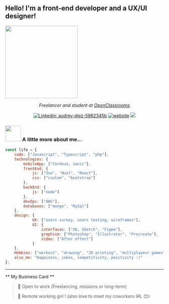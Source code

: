 <h2>Hello! I'm a front-end developer and a UX/UI designer!</h2>

<img align='center' src="https://media.giphy.com/media/9S9f1urFr3FxC/giphy.gif" width="230">
<p align='center'><em>Freelancer and student at <a href="http://www.cleartax.in">OpenClassrooms</a> 
</em></p>

<span align='center'> 

[![Linkedin: audrey-diez-5862345b](https://img.shields.io/badge/-AudreyDiez-blue?style=flat-square&logo=Linkedin&logoColor=white&link=https://www.linkedin.com/in/audrey-diez-5862345b/)](https://www.linkedin.com/in/audrey-diez-5862345b//)
[![website](https://img.shields.io/badge/Website-46a2f1.svg?&style=flat-square&logo=Google-Chrome&logoColor=white&link=https://www.audreydiez.com/)](https://www.audreydiez.com/)
![](https://visitor-badge.glitch.me/badge?page_id=audreydiez.audreydiez)

 </span> 

### <img src="https://media.giphy.com/media/HRjhC00AXR3H2/giphy.gif" width="50"> A little more about me...  

```javascript
const life = {   
    code: ["Javascript", "Typescript", "php"],
    technologies: {
        mobileApp: ["Cordova, ionic"],
        frontEnd: {
            js: ["Vue", "Nuxt", "React"],
            css: ["custom", "bootstrap"]
        },
        backEnd: {
            js: ["node"]
        },
        devOps: ["AWS"],
        databases: ["mongo", "MySql"]
    },
    design: {
            UX: ["users survey, users testing, wireframes"],
            UI: {
                interfaces: ["XD, Sketch", "Figma"],
                graphism: ["Photoshop", "Illustrator", "Procreate"],
                video: ["After effect"]
            }            
    },
    Hobbies: ["workout", "drawing", "3D printing", "multiplayeur games"],
    also_me: "Happiness, jokes, competitivity, positivity :)"
};
```

---


** My Business Card ** 

> 💼 Open to work (Freelancing, missions or long-term)
 > 
> 📜 Remote working girl ! (also love to meet my coworkers IRL 😊)
 > 
